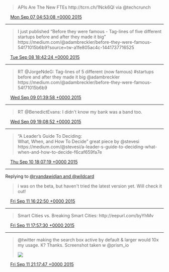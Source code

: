 > APIs Are The New FTEs http://tcrn\.ch/1Nck6Ql via @techcrunch

<img src="../../media/tweet.ico" width="12" /> [Mon Sep 07 04:53:08 +0000 2015](https://twitter.com/adambreckler/status/640749620570685440)

----

> I just published “Before they were famous \- Tag\-lines of five different startups before and after they made it big”  https://medium\.com/@adambreckler/before\-they\-were\-famous\-54f71015b6b9?source\=tw\-a1fe805ac4c\-1441737716525

<img src="../../media/tweet.ico" width="12" /> [Tue Sep 08 18:42:24 +0000 2015](https://twitter.com/adambreckler/status/641320699450290176)

----

> RT @JorgeNdeG: Tag\-lines of 5 different \(now famous\) \#startups before and after they made it big @adambreckler https://medium\.com/@adambreckler/before\-they\-were\-famous\-54f71015b6b9

<img src="../../media/tweet.ico" width="12" /> [Wed Sep 09 01:39:58 +0000 2015](https://twitter.com/adambreckler/status/641425781583843330)

----

> RT @BenedictEvans: I didn't know my bank was a band too\.

<img src="../../media/tweet.ico" width="12" /> [Wed Sep 09 19:08:52 +0000 2015](https://twitter.com/adambreckler/status/641689749602746368)

----

> “A Leader’s Guide To Deciding:  
> What, When, and How To Decide” great piece by @stevesi https://medium\.com/@stevesi/a\-leader\-s\-guide\-to\-deciding\-what\-when\-and\-how\-to\-decide\-f6caf659fa7e

<img src="../../media/tweet.ico" width="12" /> [Thu Sep 10 18:07:19 +0000 2015](https://twitter.com/adambreckler/status/642036645999435776)

----

Replying to [@ryandawidjan and @wildcard](https://twitter.com/ryandawidjan/status/642339203590791168)

> i was on the beta, but haven't tried the latest version yet\. Will check it out\!

<img src="../../media/tweet.ico" width="12" /> [Fri Sep 11 16:22:50 +0000 2015](https://twitter.com/adambreckler/status/642372738393333760)

----

> Smart Cities vs\. Breaking Smart Cities: http://eepurl\.com/byYhMv

<img src="../../media/tweet.ico" width="12" /> [Fri Sep 11 17:57:30 +0000 2015](https://twitter.com/adambreckler/status/642396564976103424)

----

> @twitter making the search box active by default &amp; larger would 10x my usage\. K? Thanks\. Screenshot taken w @prism\_io 
> 
> ![](../../media/642446965523898369-COpuG-bVAAAfvos.jpg)

<img src="../../media/tweet.ico" width="12" /> [Fri Sep 11 21:17:47 +0000 2015](https://twitter.com/adambreckler/status/642446965523898369)
